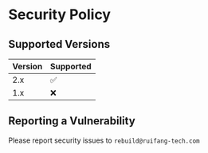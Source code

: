 # Security Policy

## Supported Versions

| Version | Supported          |
| ------- | ------------------ |
| 2.x   | :white_check_mark: |
| 1.x   | :x:                |

## Reporting a Vulnerability

Please report security issues to `rebuild@ruifang-tech.com`